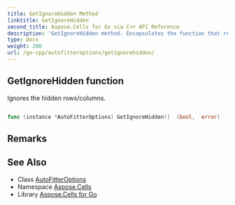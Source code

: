 ```yaml
---
title: GetIgnoreHidden Method 
linktitle: GetIgnoreHidden
second_title: Aspose.Cells for Go via C++ API Reference
description: 'GetIgnoreHidden method. Encapsulates the function that represents getignorehidden in Go.'
type: docs
weight: 200
url: /go-cpp/autofitteroptions/getignorehidden/
---
```


## GetIgnoreHidden function

Ignores the hidden rows/columns.

```go

func (instance *AutoFitterOptions) GetIgnoreHidden()  (bool,  error) 

```

## Remarks


## See Also

* Class [AutoFitterOptions](../)
* Namespace [Aspose.Cells](../../)
* Library [Aspose.Cells for Go](../../../)
